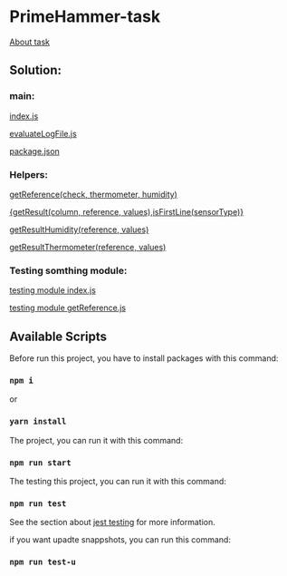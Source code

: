 # PrimeHammer-task

[About task](./JavaScript-HW-Interview.pdf)<br>

## Solution:

### main:<br>

[index.js](./index.js)

[evaluateLogFile.js](./evaluateLogFile.js)

[package.json](./package.json)

### Helpers:<br>

[getReference(check, thermometer, humidity)](./helpers/getReference.js)

[{getResult(column, reference, values),isFirstLine(sensorType)}](./helpers/getResult.js)

[getResultHumidity(reference, values)](./helpers/getResultHumidity.js)

[getResultThermometer(reference, values)](./helpers/getResultThermometer.js)

### Testing somthing module:<br>

[testing module index.js](./tests/index.test.js)

[testing module getReference.js](./tests/getReference.test.js)

## Available Scripts

Before run this project, you have to install packages with this command:<br>

### `npm i`

or<br>

### `yarn install`

The project, you can run it with this command:<br>

### `npm run start`

The testing this project, you can run it with this command:<br>

### `npm run test`

See the section about [jest testing](https://jestjs.io/docs/en/getting-started) for more information.<br>

if you want upadte snappshots, you can run this command:<br>

### `npm run test-u`
